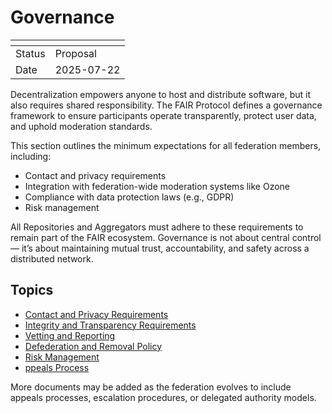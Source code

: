 # Governance

| <!-- --> | <!-- -->   |
|----------|------------|
| Status   | Proposal   |
| Date     | 2025-07-22 |

Decentralization empowers anyone to host and distribute software, but it also requires shared responsibility. The FAIR Protocol defines a governance framework to ensure participants operate transparently, protect user data, and uphold moderation standards.

This section outlines the minimum expectations for all federation members, including:

- Contact and privacy requirements
- Integration with federation-wide moderation systems like Ozone
- Compliance with data protection laws (e.g., GDPR)
- Risk management

All Repositories and Aggregators must adhere to these requirements to remain part of the FAIR ecosystem. Governance is not about central control — it’s about maintaining mutual trust, accountability, and safety across a distributed network.

## Topics

- [Contact and Privacy Requirements](./contact-and-privacy.md)
- [Integrity and Transparency Requirements](./integrity.md)
- [Vetting and Reporting](./vetting-and-reporting.md)
- [Defederation and Removal Policy](./defederation.md)
- [Risk Management](./risk-management.md)
- [ppeals Process](./appeals.md)

More documents may be added as the federation evolves to include appeals processes, escalation procedures, or delegated authority models.
